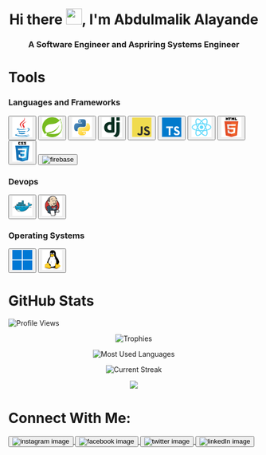 <h1 align="center">Hi there <img width="32px" height="32px" src="https://raw.githubusercontent.com/MartinHeinz/MartinHeinz/master/wave.gif"/>, I'm Abdulmalik Alayande </h1>
<h3 align="center">A Software Engineer and Aspriring Systems Engineer</h3>
<div>
  <h1>Tools</h1>
  <h3>Languages and Frameworks</h3>
      <button href="https://developer.mozilla.org/en-US/docs/Web/JavaScript" target="_blank">
        <img src="https://raw.githubusercontent.com/devicons/devicon/master/icons/java/java-original.svg" alt="javascript" width="40" height="40" />
        <span></span>   
    </button>
  <button href="https://developer.mozilla.org/en-US/docs/Web/JavaScript" target="_blank">
        <img src="https://raw.githubusercontent.com/devicons/devicon/master/icons/spring/spring-original.svg" alt="spring" width="40" height="40" />
        <span></span> 
    </button>
    <button>
        <img src="https://raw.githubusercontent.com/devicons/devicon/master/icons/python/python-original.svg" alt="python" width="40" height="40" />
        <span></span> 
    </button>
    <button href="https://www.w3.org/html/" target="_blank">
        <img src="https://github.com/devicons/devicon/blob/master/icons/django/django-plain.svg" alt="html5" width="40" height="40" />
        <span></span> 
    </button>
    <button href="https://developer.mozilla.org/en-US/docs/Web/JavaScript" target="_blank">
        <img src="https://raw.githubusercontent.com/devicons/devicon/master/icons/javascript/javascript-original.svg" alt="javascript" width="40" height="40" />
        <span></span>  
    </button>
    <button href="https://www.typescriptlang.org/" target="_blank">
        <img src="https://raw.githubusercontent.com/devicons/devicon/master/icons/typescript/typescript-original.svg" alt="typescript" width="40" height="40" />
        <span></span> 
    </button>
    <button href="https://reactjs.com/" target="_blank">
      	<img src="https://raw.githubusercontent.com/devicons/devicon/master/icons/react/react-original.svg" alt="react" width="40" height="40" />
    </button>
    <button href="https://www.w3.org/html/" target="_blank">
        <img src="https://raw.githubusercontent.com/devicons/devicon/master/icons/html5/html5-original-wordmark.svg" alt="html5" width="40" height="40" />
    </button>
    <button href="https://www.w3.org/css/" target="_blank">
        <img src="https://raw.githubusercontent.com/devicons/devicon/master/icons/css3/css3-original-wordmark.svg" alt="css3" width="40" height="40" />
    </button>
    <button>
          <img src="https://www.vectorlogo.zone/logos/firebase/firebase-icon.svg" alt="firebase" width="40" height="40" />
    </button>
  </p>
  <h3>Devops</h3>
  <p>
    <button>
        <img src="https://raw.githubusercontent.com/devicons/devicon/master/icons/docker/docker-original.svg" alt="docker" width="40" height="40" />
    </button>
    <button>
        <img src="https://raw.githubusercontent.com/devicons/devicon/master/icons/jenkins/jenkins-original.svg" alt="jenkins" width="40" height="40" />
    </button>
  </p>
  <h3>Operating Systems</h3>
  <p>
    <button>
        <img src="https://raw.githubusercontent.com/devicons/devicon/master/icons/windows11/windows11-original.svg" alt="windows11" width="40" height="40" />
    </button>
    <button>
        <img src="https://raw.githubusercontent.com/devicons/devicon/master/icons/linux/linux-original.svg" alt="linux" width="40" height="40" />
    </button>
  </p>
  
</div>
<div>
  <h1>GitHub Stats</h1>
  
![Profile Views](https://komarev.com/ghpvc/?username=AbdulmalikAlayande&label=Profile%20views&color=0e75b6&style=flat)
<p align="center"> <img alt="Trophies" src="https://github-profile-trophy.vercel.app/?username=AbdulmalikAlayande&column=3&theme=nord&margin-w=5&margin-h=5&no-frame=true" /> </p>
<p align="center"> <img alt="Most Used Languages" src="https://github-readme-stats.vercel.app/api/top-langs?username=AbdulmalikAlayande&show_icons=true&locale=en&layout=compact&theme=github_dark" /> </p>
<p align="center"> <img alt="Current Streak" src="https://github-readme-streak-stats.herokuapp.com/?user=AbdulmalikAlayande&theme=dark" /> </p>
<p align="center">
  <picture>
      <img src="https://github-readme-stats.vercel.app/api?username=AbdulmalikAlayande&show_icons=true&show=reviews,discussions_started,discussions_answered,prs_merged,prs_merged_percentage&theme=gruvbox" />
  </picture>
</p>
</div>
<h1>Connect With Me: </h1>
  <div display="flex" justify-content="space-between">
    <a href="https://www.instagram.com/blaq_mhee/">
      <button>
        <img height="50px" src="https://res.cloudinary.com/dxqpdqzue/image/upload/v1703335728/cloudinary_images/bola_air/static_assets/instagram_x4vtkb.png" alt="instagram image">
      </button>
    </a>
    <a href="https://www.facebook.com/abdulmalik.alayande.39">
      <button>
        <img width="50px" src="https://res.cloudinary.com/dxqpdqzue/image/upload/v1703335733/cloudinary_images/bola_air/static_assets/facebook_ryw7yw.png" alt="facebook image">
      </button>
    </a>
    <a href="https://twitter.com/The_good_man02">
      <button>
        <img width="50px" src="https://res.cloudinary.com/dxqpdqzue/image/upload/v1703336988/cloudinary_images/bola_air/static_assets/twitter_1_gir56t.png" alt="twitter image">
      </button>
    </a>
    <a href="https://www.linkedin.com/in/abdulmalik-alayande-b49814250/">
      <button>
        <img width="50px" src="https://res.cloudinary.com/dxqpdqzue/image/upload/v1703335729/cloudinary_images/bola_air/static_assets/linkedin_dipapn.png" alt="linkedIn image">
      </button>
    </a>
  </div>
</div>
